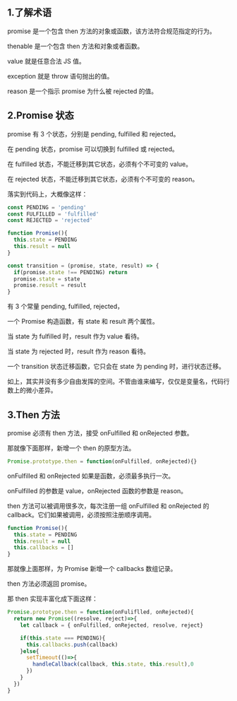## 1.了解术语
promise 是一个包含 then 方法的对象或函数，该方法符合规范指定的行为。

thenable 是一个包含 then 方法和对象或者函数。

value 就是任意合法 JS 值。

exception 就是 throw 语句抛出的值。

reason 是一个指示 promise 为什么被 rejected 的值。

## 2.Promise 状态
promise 有 3 个状态，分别是 pending, fulfilled 和 rejected。

在 pending 状态，promise 可以切换到 fulfilled 或 rejected。

在 fulfilled 状态，不能迁移到其它状态，必须有个不可变的 value。

在 rejected 状态，不能迁移到其它状态，必须有个不可变的 reason。

落实到代码上，大概像这样：
```js
const PENDING = 'pending'
const FULFILLED = 'fulfilled'
const REJECTED = 'rejected'

function Promise(){
  this.state = PENDING
  this.result = null
}

const transition = (promise, state, result) => {
  if(promise.state !== PENDING) return
  promise.state = state
  promise.result = result
}
```

有 3 个常量 pending, fulfilled, rejected，

一个 Promise 构造函数，有 state 和 result 两个属性。

当 state 为 fulfilled 时，result 作为 value 看待。

当 state 为 rejected 时，result 作为 reason 看待。

一个 transition 状态迁移函数，它只会在 state 为 pending 时，进行状态迁移。

如上，其实并没有多少自由发挥的空间。不管由谁来编写，仅仅是变量名，代码行数上的微小差异。

## 3.Then 方法

promise 必须有 then 方法，接受 onFulfilled 和 onRejected 参数。

那就像下面那样，新增一个 then 的原型方法。

```js
Promise.prototype.then = function(onFulfilled, onRejected){}
```

onFulfilled 和 onRejected 如果是函数，必须最多执行一次。

onFulfilled 的参数是 value，onRejected 函数的参数是 reason。

then 方法可以被调用很多次，每次注册一组 onFulfilled 和 onRejected 的 callback。它们如果被调用，必须按照注册顺序调用。

```js
function Promise(){
  this.state = PENDING
  this.result = null
  this.callbacks = []
}
```

那就像上面那样，为 Promise 新增一个 callbacks 数组记录。

then 方法必须返回 promise。

那 then 实现丰富化成下面这样：

```js
Promise.prototype.then = function(onFuliflled, onRejected){
  return new Promise((resolve, reject)=>{
    let callback = { onFulfilled, onRejected, resolve, reject}

    if(this.state === PENDING){
      this.callbacks.push(callback)
    }else{
      setTimeout(()=>{
        handleCallback(callback, this.state, this.result),0
      })
    }
  })
}
```